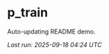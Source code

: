 # p_train

Auto-updating README demo.

<!--START_SECTION:status-->
_Last run: 2025-09-18 04:24 UTC_
<!--END_SECTION:status-->



















































































































































































































































































































































































































































































































































































































































































